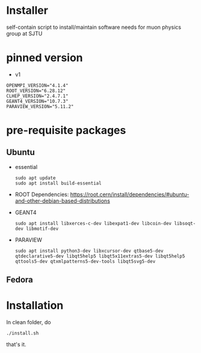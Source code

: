 # Installer

self-contain script to install/maintain software needs for muon physics group at SJTU

# pinned version

 - v1
 ```
 OPENMPI_VERSION="4.1.4"
 ROOT_VERSION="6.28.12"
 CLHEP_VERSION="2.4.7.1"
 GEANT4_VERSION="10.7.3"
 PARAVIEW_VERSION="5.11.2"
 ```

# pre-requisite packages

## Ubuntu

 - essential
   ```
   sudo apt update
   sudo apt install build-essential
   ```
   
 - ROOT
   Dependencies: https://root.cern/install/dependencies/#ubuntu-and-other-debian-based-distributions
   
 - GEANT4
   ```
   sudo apt install libxerces-c-dev libexpat1-dev libcoin-dev libsoqt-dev libmotif-dev
   ```

 - PARAVIEW
   ```
   sudo apt install python3-dev libxcursor-dev qtbase5-dev qtdeclarative5-dev libqt5help5 libqt5x11extras5-dev libqt5help5 qttools5-dev qtxmlpatterns5-dev-tools libqt5svg5-dev
   ```

## Fedora

# Installation

In clean folder, do

```
./install.sh
```

that's it.
